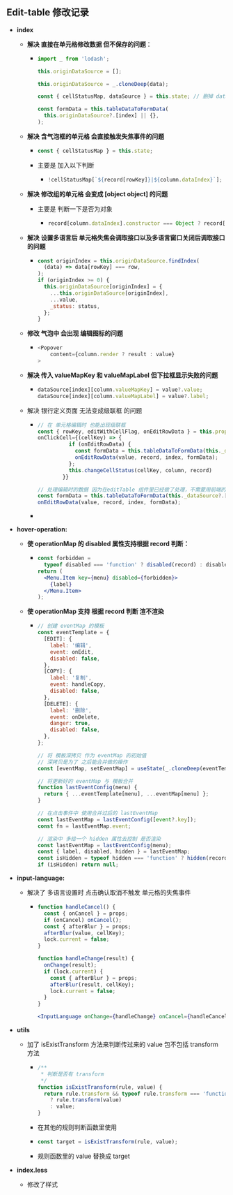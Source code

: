## Edit-table 修改记录

- **index**

  - **解决 直接在单元格修改数据 但不保存的问题**：

    - ```js
      import _ from 'lodash';

      this.originDataSource = [];

      this.originDataSource = _.cloneDeep(data);

      const { cellStatusMap, dataSource } = this.state; // 删掉 dataSource

      const formData = this.tableDataToFormData(
        this.originDataSource?.[index] || {},
      );
      ```

  - **解决 含气泡框的单元格 会直接触发失焦事件的问题**

    - ```jsx
      const { cellStatusMap } = this.state;
      ```

    - 主要是 加入以下判断

      - ```js
        !cellStatusMap[`${record[rowKey]}|${column.dataIndex}`];
        ```

  - **解决 修改组的单元格 会变成 [object object] 的问题**

    - 主要是 判断一下是否为对象

      - ```js
        record[column.dataIndex].constructor === Object ? record[column.dataIndex] :
        ```

  - **解决 设置多语言后 单元格失焦会调取接口以及多语言窗口关闭后调取接口 的问题**

    - ```js
      const originIndex = this.originDataSource.findIndex(
        (data) => data[rowKey] === row,
      );
      if (originIndex >= 0) {
        this.originDataSource[originIndex] = {
          ...this.originDataSource[originIndex],
          ...value,
          _status: status,
        };
      }
      ```

  - **修改 气泡中 会出现 编辑图标的问题**

    - ```js
      <Popover
          content={column.render ? result : value}
      >
      ```

  - **解决 传入 valueMapKey 和 valueMapLabel 但下拉框显示失败的问题**

    - ```js
      dataSource[index][column.valueMapKey] = value?.value;
      dataSource[index][column.valueMapLabel] = value?.label;
      ```

  - 解决 银行定义页面 无法变成级联框 的问题

    - ```js
      // 在 单元格编辑时 也能出现级联框
      const { rowKey, editWithCellFlag, onEditRowData } = this.props;
      onClickCell={(cellKey) => {
                if (onEditRowData) {
                  const formData = this.tableDataToFormData(this._dataSource?.[index] || {});
                  onEditRowData(value, record, index, formData);
                };
                this.changeCellStatus(cellKey, column, record)
              }}

      // 处理编辑时的数据 因为在editTable 组件里已经做了处理，不需要用前端的 formData了，而是用类似于后端的dataSource
      const formData = this.tableDataToFormData(this._dataSource?.[index] || {});
      onEditRowData(value, record, index, formData);
      ```

    -

- **hover-operation:**

  - **使 operationMap 的 disabled 属性支持根据 record 判断：**

    - ```jsx
      const forbidden =
        typeof disabled === 'function' ? disabled(record) : disabled;
      return (
        <Menu.Item key={menu} disabled={forbidden}>
          {label}
        </Menu.Item>
      );
      ```

  - **使 operationMap 支持 根据 record 判断 渲不渲染**

    - ```js
      // 创建 eventMap 的模板
      const eventTemplate = {
        [EDIT]: {
          label: '编辑',
          event: onEdit,
          disabled: false,
        },
        [COPY]: {
          label: '复制',
          event: handleCopy,
          disabled: false,
        },
        [DELETE]: {
          label: '删除',
          event: onDelete,
          danger: true,
          disabled: false,
        },
      };

      // 将 模板深拷贝 作为 eventMap 的初始值
      // 深拷贝是为了 之后能合并做的操作
      const [eventMap, setEventMap] = useState(_.cloneDeep(eventTemplate));

      // 将更新好的 eventMap 与 模板合并
      function lastEventConfig(menu) {
        return { ...eventTemplate[menu], ...eventMap[menu] };
      }

      // 在点击事件中 使用合并过后的 lastEventMap
      const lastEventMap = lastEventConfig([event?.key]);
      const fn = lastEventMap.event;

      // 渲染中 多给一个 hidden 属性去控制 是否渲染
      const lastEventMap = lastEventConfig(menu);
      const { label, disabled, hidden } = lastEventMap;
      const isHidden = typeof hidden === 'function' ? hidden(record) : hidden;
      if (isHidden) return null;
      ```

- **input-language:**

  - 解决了 多语言设置时 点击确认取消不触发 单元格的失焦事件

    - ```jsx
      function handleCancel() {
        const { onCancel } = props;
        if (onCancel) onCancel();
        const { afterBlur } = props;
        afterBlur(value, cellKey);
        lock.current = false;
      }

      function handleChange(result) {
        onChange(result);
        if (lock.current) {
          const { afterBlur } = props;
          afterBlur(result, cellKey);
          lock.current = false;
        }
      }

      <InputLanguage onChange={handleChange} onCancel={handleCancel} />;
      ```

- **utils**

  - 加了 isExistTransform 方法来判断传过来的 value 包不包括 transform 方法

    - ```js
      /**
       * 判断是否有 transform
       */
      function isExistTransform(rule, value) {
        return rule.transform && typeof rule.transform === 'function'
          ? rule.transform(value)
          : value;
      }
      ```

    - 在其他的规则判断函数里使用

    - ```js
      const target = isExistTransform(rule, value);
      ```

    - 规则函数里的 value 替换成 target

- **index.less**
  - 修改了样式
